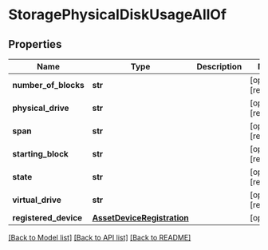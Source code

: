 # StoragePhysicalDiskUsageAllOf

## Properties
Name | Type | Description | Notes
------------ | ------------- | ------------- | -------------
**number_of_blocks** | **str** |  | [optional] [readonly] 
**physical_drive** | **str** |  | [optional] [readonly] 
**span** | **str** |  | [optional] [readonly] 
**starting_block** | **str** |  | [optional] [readonly] 
**state** | **str** |  | [optional] [readonly] 
**virtual_drive** | **str** |  | [optional] [readonly] 
**registered_device** | [**AssetDeviceRegistration**](.md) |  | [optional] 

[[Back to Model list]](../README.md#documentation-for-models) [[Back to API list]](../README.md#documentation-for-api-endpoints) [[Back to README]](../README.md)


